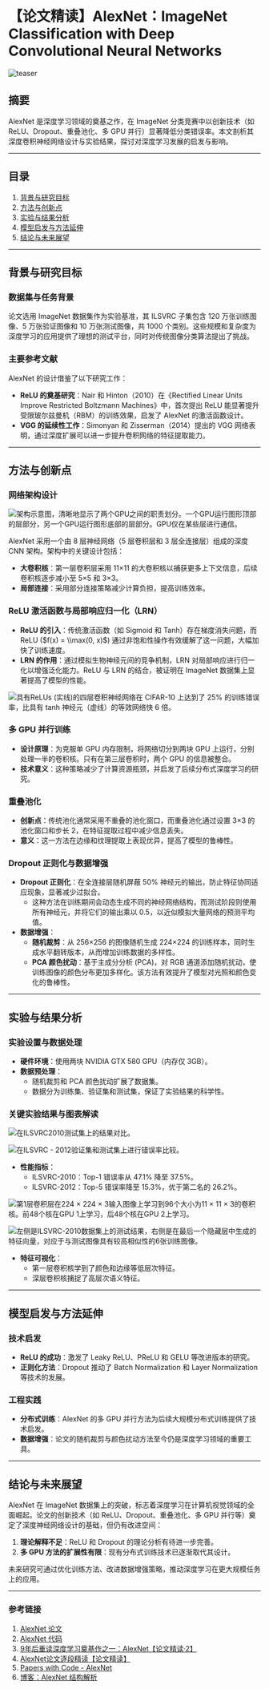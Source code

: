 # 【论文精读】AlexNet：ImageNet Classification with Deep Convolutional Neural Networks

![teaser](https://faych.notion.site/image/https%3A%2F%2Fprod-files-secure.s3.us-west-2.amazonaws.com%2F021ded55-a224-419c-939c-70c6888912f7%2F983b058d-48a2-4e90-8cf8-76d44a179591%2Fteaser.png?table=block&id=1845f3c4-a139-8098-b059-d2ef2d3cd9f9&spaceId=021ded55-a224-419c-939c-70c6888912f7&width=1420&userId=&cache=v2)

## 摘要

AlexNet 是深度学习领域的奠基之作，在 ImageNet 分类竞赛中以创新技术（如 ReLU、Dropout、重叠池化、多 GPU 并行）显著降低分类错误率。本文剖析其深度卷积神经网络设计与实验结果，探讨对深度学习发展的启发与影响。

---

## 目录

1. [背景与研究目标](#背景与研究目标)  
2. [方法与创新点](#方法与创新点)  
3. [实验与结果分析](#实验与结果分析)  
4. [模型启发与方法延伸](#模型启发与方法延伸)  
5. [结论与未来展望](#结论与未来展望)  

---

## 背景与研究目标

### 数据集与任务背景

论文选用 ImageNet 数据集作为实验基准，其 ILSVRC 子集包含 120 万张训练图像、5 万张验证图像和 10 万张测试图像，共 1000 个类别。这些规模和复杂度为深度学习的应用提供了理想的测试平台，同时对传统图像分类算法提出了挑战。

### 主要参考文献

AlexNet 的设计借鉴了以下研究工作：  
- **ReLU 的奠基研究**：Nair 和 Hinton（2010）在《Rectified Linear Units Improve Restricted Boltzmann Machines》中，首次提出 ReLU 能显著提升受限玻尔兹曼机（RBM）的训练效果，启发了 AlexNet 的激活函数设计。  
- **VGG 的延续性工作**：Simonyan 和 Zisserman（2014）提出的 VGG 网络表明，通过深度扩展可以进一步提升卷积网络的特征提取能力。  

---

## 方法与创新点

### 网络架构设计

![架构示意图，清晰地显示了两个GPU之间的职责划分。一个GPU运行图形顶部的层部分，另一个GPU运行图形底部的层部分。GPU仅在某些层进行通信。](https://fastly.jsdelivr.net/gh/bucketio/img16@main/2025/01/19/1737219159507-f5fc3cd6-c13a-4e8f-a7c7-ac3935ab6e3f.png)

AlexNet 采用一个由 8 层神经网络（5 层卷积层和 3 层全连接层）组成的深度 CNN 架构。架构中的关键设计包括：
- **大卷积核**：第一层卷积层采用 11×11 的大卷积核以捕获更多上下文信息，后续卷积核逐步减小至 5×5 和 3×3。  
- **局部连接**：采用部分连接策略减少计算负担，提高训练效率。  

### ReLU 激活函数与局部响应归一化（LRN）

- **ReLU 的引入**：传统激活函数（如 Sigmoid 和 Tanh）存在梯度消失问题，而 ReLU ($f(x) = \\max(0, x)$) 通过非饱和性操作有效缓解了这一问题，大幅加快了训练速度。  
- **LRN 的作用**：通过模拟生物神经元间的竞争机制，LRN 对局部响应进行归一化以增强泛化能力。ReLU 与 LRN 的结合，被证明在 ImageNet 数据集上显著提高了模型的性能。

![具有ReLUs (实线)的四层卷积神经网络在 CIFAR-10 上达到了 25% 的训练错误率，比具有 tanh 神经元（虚线）的等效网络快 6 倍。](https://fastly.jsdelivr.net/gh/bucketio/img15@main/2025/01/19/1737218518295-645908e3-cede-4127-8ccc-0e95d63d8741.png)

### 多 GPU 并行训练

- **设计原理**：为克服单 GPU 内存限制，将网络切分到两块 GPU 上运行，分别处理一半的卷积核。只有在第三层卷积时，两个 GPU 的信息被整合。  
- **技术意义**：这种策略减少了计算资源瓶颈，并启发了后续分布式深度学习的研究。

### 重叠池化

- **创新点**：传统池化通常采用不重叠的池化窗口，而重叠池化通过设置 3×3 的池化窗口和步长 2，在特征提取过程中减少信息丢失。  
- **意义**：这一方法在边缘和纹理提取上表现优异，提高了模型的鲁棒性。

### Dropout 正则化与数据增强

- **Dropout 正则化**：在全连接层随机屏蔽 50% 神经元的输出，防止特征协同适应现象，显著减少过拟合。  
	- 这种方法在训练期间会动态生成不同的神经网络结构，而测试阶段则使用所有神经元，并将它们的输出乘以 0.5，以近似模拟大量网络的预测平均值。
- **数据增强**：
  - **随机裁剪**：从 256×256 的图像随机生成 224×224 的训练样本，同时生成水平翻转版本，从而增加训练数据的多样性。
  - **PCA 颜色扰动**：基于主成分分析 (PCA)，对 RGB 通道添加随机扰动，使训练图像的颜色分布更加多样化。该方法有效提升了模型对光照和颜色变化的鲁棒性。

---

## 实验与结果分析

### 实验设置与数据处理

- **硬件环境**：使用两块 NVIDIA GTX 580 GPU（内存仅 3GB）。  
- **数据预处理**：
  - 随机裁剪和 PCA 颜色扰动扩展了数据集。  
  - 数据分为训练集、验证集和测试集，保证了实验结果的科学性。

### 关键实验结果与图表解读

![在ILSVRC2010测试集上的结果对比。](https://fastly.jsdelivr.net/gh/bucketio/img16@main/2025/01/19/1737219232103-26f1d4cb-83e8-4157-8049-c83cab189cdd.png)

![在ILSVRC - 2012验证集和测试集上进行错误率比较。](https://fastly.jsdelivr.net/gh/bucketio/img18@main/2025/01/19/1737219343166-16fb6d1b-5f7b-4ef1-b27a-c12e668574e2.png)

- **性能指标**：
  - ILSVRC-2010：Top-1 错误率从 47.1% 降至 37.5%。  
  - ILSVRC-2012：Top-5 错误率降至 15.3%，优于第二名的 26.2%。  
 
![第1层卷积层在224 × 224 × 3输入图像上学习到96个大小为11 × 11 × 3的卷积核。前48个核在GPU 1上学习，后48个核在GPU 2上学习。](https://fastly.jsdelivr.net/gh/bucketio/img0@main/2025/01/19/1737219091832-a3dc6bca-f657-4974-b7c3-89c7276a8a33.png)


![左侧是ILSVRC-2010数据集上的测试结果，右侧是在最后一个隐藏层中生成的特征向量，对应于与测试图像具有较高相似性的6张训练图像。](https://fastly.jsdelivr.net/gh/bucketio/img9@main/2025/01/19/1737219389522-c756234a-00cc-4768-af4d-c8acc97c34ac.png)

- **特征可视化**：
  - 第一层卷积核学到了颜色和边缘等低层次特征。  
  - 深层卷积核捕捉了高层次语义特征。  

---

## 模型启发与方法延伸

### 技术启发

- **ReLU 的成功**：激发了 Leaky ReLU、PReLU 和 GELU 等改进版本的研究。  
- **正则化方法**：Dropout 推动了 Batch Normalization 和 Layer Normalization 等技术的发展。  

### 工程实践

- **分布式训练**：AlexNet 的多 GPU 并行方法为后续大规模分布式训练提供了技术启发。  
- **数据增强**：论文的随机裁剪与颜色扰动方法至今仍是深度学习领域的重要工具。  

---

## 结论与未来展望

AlexNet 在 ImageNet 数据集上的突破，标志着深度学习在计算机视觉领域的全面崛起。论文的创新技术（如 ReLU、Dropout、重叠池化、多 GPU 并行等）奠定了深度神经网络设计的基础，但仍有改进空间：

1. **理论解释不足**：ReLU 和 Dropout 的理论分析有待进一步完善。  
2. **多 GPU 方法的扩展性有限**：现有分布式训练技术已逐渐取代其设计。  

未来研究可通过优化训练方法、改进数据增强策略，推动深度学习在更大规模任务上的应用。

---

### 参考链接

1. [AlexNet 论文](https://papers.nips.cc/paper_files/paper/2012/file/c399862d3b9d6b76c8436e924a68c45b-Paper.pdf)  
2. [AlexNet 代码](https://github.com/dansuh17/alexnet-pytorch)  
3. [9年后重读深度学习奠基作之一：AlexNet【论文精读·2】](https://www.bilibili.com/video/BV1ih411J7Kz)  
4. [AlexNet论文逐段精读【论文精读】](https://www.bilibili.com/video/BV1hq4y157t1)
5. [Papers with Code - AlexNet](https://paperswithcode.com/method/alexnet)  
6. [博客：AlexNet 结构解析](https://medium.com/@siddheshb008/alexnet-architecture-explained-b6240c528bd5)  
